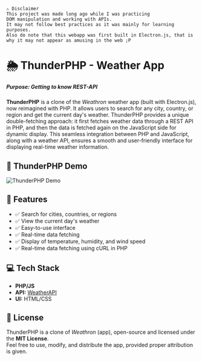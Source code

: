 ```shell
⚠️ Disclaimer
This project was made long ago while I was practicing
DOM manipulation and working with APIs.
It may not follow best practices as it was mainly for learning purposes.
Also do note that this webapp was first built in Electron.js, that is why it may not appear as amusing in the web ;P
```

# 🌦 ThunderPHP - Weather App
##### **Purpose: Getting to know REST-API**

**ThunderPHP** is a clone of the *Weathron* weather app (built with Electron.js), now reimagined with PHP. It allows users to search for any city, country, or region and get the current day's weather. ThunderPHP provides a unique double-fetching approach: it first fetches weather data through a REST API in PHP, and then the data is fetched again on the JavaScript side for dynamic display. This seamless integration between PHP and JavaScript, along with a weather API, ensures a smooth and user-friendly interface for displaying real-time weather information.

## 📸 ThunderPHP Demo
![ThunderPHP Demo](public/Images/preview-ezgif.com-speed.gif)

## 🔹 Features
- ✅ Search for cities, countries, or regions  
- ✅ View the current day's weather  
- ✅ Easy-to-use interface  
- ✅ Real-time data fetching  
- ✅ Display of temperature, humidity, and wind speed  
- ✅ Real-time data fetching using cURL in PHP

## 💻 Tech Stack 
- **PHP/JS**
- **API:** [WeatherAPI](https://www.weatherapi.com/)  
- **UI:** HTML/CSS

## 📜 License  
ThunderPHP is a clone of *Weathron* (app), open-source and licensed under the **MIT License**.  
Feel free to use, modify, and distribute the app, provided proper attribution is given.

